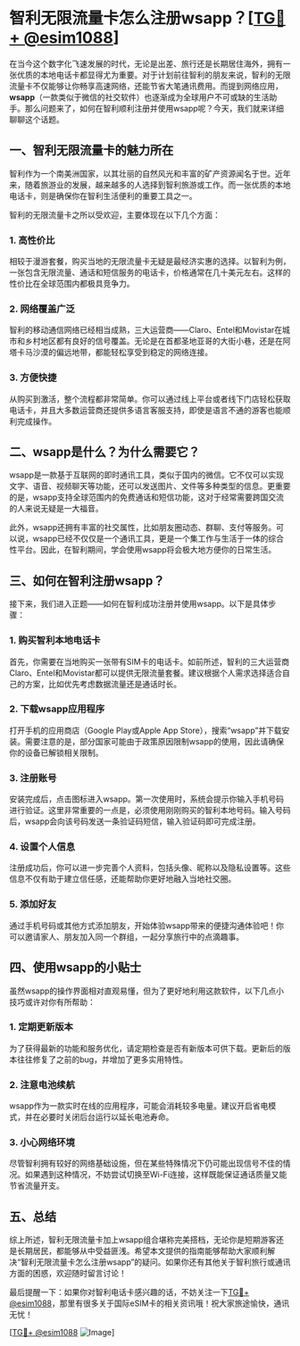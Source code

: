# 智利无限流量卡怎么注册wsapp？[[TG💪+ @esim1088](https://t.me/s/esim1088)]

在当今这个数字化飞速发展的时代，无论是出差、旅行还是长期居住海外，拥有一张优质的本地电话卡都显得尤为重要。对于计划前往智利的朋友来说，智利的无限流量卡不仅能够让你畅享高速网络，还能节省大笔通讯费用。而提到网络应用，**wsapp**（一款类似于微信的社交软件）也逐渐成为全球用户不可或缺的生活助手。那么问题来了，如何在智利顺利注册并使用wsapp呢？今天，我们就来详细聊聊这个话题。

## 一、智利无限流量卡的魅力所在

智利作为一个南美洲国家，以其壮丽的自然风光和丰富的矿产资源闻名于世。近年来，随着旅游业的发展，越来越多的人选择到智利旅游或工作。而一张优质的本地电话卡，则是确保你在智利生活便利的重要工具之一。

智利的无限流量卡之所以受欢迎，主要体现在以下几个方面：

### 1. 高性价比

相较于漫游套餐，购买当地的无限流量卡无疑是最经济实惠的选择。以智利为例，一张包含无限流量、通话和短信服务的电话卡，价格通常在几十美元左右。这样的性价比在全球范围内都极具竞争力。

### 2. 网络覆盖广泛

智利的移动通信网络已经相当成熟，三大运营商——Claro、Entel和Movistar在城市和乡村地区都有良好的信号覆盖。无论是在首都圣地亚哥的大街小巷，还是在阿塔卡马沙漠的偏远地带，都能轻松享受到稳定的网络连接。

### 3. 方便快捷

从购买到激活，整个流程都非常简单。你可以通过线上平台或者线下门店轻松获取电话卡，并且大多数运营商还提供多语言客服支持，即使是语言不通的游客也能顺利完成操作。

## 二、wsapp是什么？为什么需要它？

wsapp是一款基于互联网的即时通讯工具，类似于国内的微信。它不仅可以实现文字、语音、视频聊天等功能，还可以发送图片、文件等多种类型的信息。更重要的是，wsapp支持全球范围内的免费通话和短信功能，这对于经常需要跨国交流的人来说无疑是一大福音。

此外，wsapp还拥有丰富的社交属性，比如朋友圈动态、群聊、支付等服务。可以说，wsapp已经不仅仅是一个通讯工具，更是一个集工作与生活于一体的综合性平台。因此，在智利期间，学会使用wsapp将会极大地方便你的日常生活。

## 三、如何在智利注册wsapp？

接下来，我们进入正题——如何在智利成功注册并使用wsapp。以下是具体步骤：

### 1. 购买智利本地电话卡

首先，你需要在当地购买一张带有SIM卡的电话卡。如前所述，智利的三大运营商Claro、Entel和Movistar都可以提供无限流量套餐。建议根据个人需求选择适合自己的方案，比如优先考虑数据流量还是通话时长。

### 2. 下载wsapp应用程序

打开手机的应用商店（Google Play或Apple App Store），搜索“wsapp”并下载安装。需要注意的是，部分国家可能由于政策原因限制wsapp的使用，因此请确保你的设备已解锁相关限制。

### 3. 注册账号

安装完成后，点击图标进入wsapp。第一次使用时，系统会提示你输入手机号码进行验证。这里非常重要的一点是，必须使用刚刚购买的智利本地号码。输入号码后，wsapp会向该号码发送一条验证码短信，输入验证码即可完成注册。

### 4. 设置个人信息

注册成功后，你可以进一步完善个人资料，包括头像、昵称以及隐私设置等。这些信息不仅有助于建立信任感，还能帮助你更好地融入当地社交圈。

### 5. 添加好友

通过手机号码或其他方式添加朋友，开始体验wsapp带来的便捷沟通体验吧！你可以邀请家人、朋友加入同一个群组，一起分享旅行中的点滴趣事。

## 四、使用wsapp的小贴士

虽然wsapp的操作界面相对直观易懂，但为了更好地利用这款软件，以下几点小技巧或许对你有所帮助：

### 1. 定期更新版本

为了获得最新的功能和服务优化，请定期检查是否有新版本可供下载。更新后的版本往往修复了之前的bug，并增加了更多实用特性。

### 2. 注意电池续航

wsapp作为一款实时在线的应用程序，可能会消耗较多电量。建议开启省电模式，并在必要时关闭后台运行以延长电池寿命。

### 3. 小心网络环境

尽管智利拥有较好的网络基础设施，但在某些特殊情况下仍可能出现信号不佳的情况。如果遇到这种情况，不妨尝试切换至Wi-Fi连接，这样既能保证通话质量又能节省流量开支。

## 五、总结

综上所述，智利无限流量卡加上wsapp组合堪称完美搭档，无论你是短期游客还是长期居民，都能够从中受益匪浅。希望本文提供的指南能够帮助大家顺利解决“智利无限流量卡怎么注册wsapp”的疑问。如果你还有其他关于智利旅行或通讯方面的困惑，欢迎随时留言讨论！

最后提醒一下：如果你对智利电话卡感兴趣的话，不妨关注一下[TG💪+ @esim1088](https://t.me/s/esim1088)，那里有很多关于国际eSIM卡的相关资讯哦！祝大家旅途愉快，通讯无忧！

[[TG💪+ @esim1088](https://t.me/s/esim1088) ![Image](https://i.postimg.cc/4NQfJmqS/Snipaste-2025-05-13-00-14-12.png)]